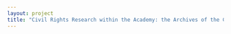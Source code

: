 ```yaml
--- 
layout: project 
title: "Civil Rights Research within the Academy: the Archives of the Civil Rights Project (CRP)" 
---
```



